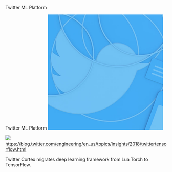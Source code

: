 Twitter ML Platform

Twitter ML Platform
![](../_resources/8ebfcd49ab1379c17280c688f9d5f880.png)

![](../_resources/49eb7366f629895c60e459c52e7f05d6.png)https://blog.twitter.com/engineering/en_us/topics/insights/2018/twittertensorflow.html

Twitter Cortex migrates deep learning framework from Lua Torch to TensorFlow.